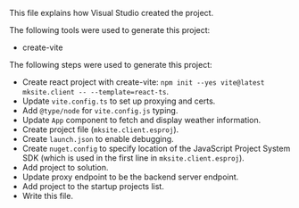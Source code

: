 This file explains how Visual Studio created the project.

The following tools were used to generate this project:
- create-vite

The following steps were used to generate this project:
- Create react project with create-vite: `npm init --yes vite@latest mksite.client -- --template=react-ts`.
- Update `vite.config.ts` to set up proxying and certs.
- Add `@type/node` for `vite.config.js` typing.
- Update `App` component to fetch and display weather information.
- Create project file (`mksite.client.esproj`).
- Create `launch.json` to enable debugging.
- Create `nuget.config` to specify location of the JavaScript Project System SDK (which is used in the first line in `mksite.client.esproj`).
- Add project to solution.
- Update proxy endpoint to be the backend server endpoint.
- Add project to the startup projects list.
- Write this file.
